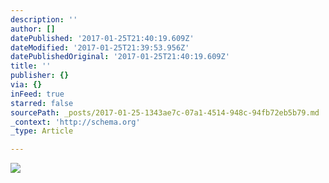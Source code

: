 ```yaml
---
description: ''
author: []
datePublished: '2017-01-25T21:40:19.609Z'
dateModified: '2017-01-25T21:39:53.956Z'
datePublishedOriginal: '2017-01-25T21:40:19.609Z'
title: ''
publisher: {}
via: {}
inFeed: true
starred: false
sourcePath: _posts/2017-01-25-1343ae7c-07a1-4514-948c-94fb72eb5b79.md
_context: 'http://schema.org'
_type: Article

---
```

![](https://the-grid-user-content.s3-us-west-2.amazonaws.com/2050358c-e536-494f-9ae3-d52887cf382c.jpg)